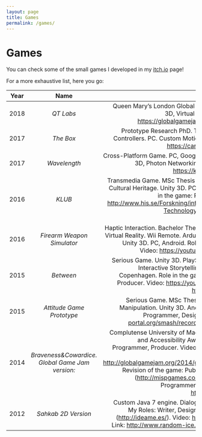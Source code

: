 ```yaml
---
layout: page
title: Games
permalink: /games/
---
```


# Games

You can check some of the small games I developed in my [itch.io](https://carlosgonzalez.itch.io/) page!

For a more exhaustive list, here you go:

| Year	| Name						 | Details		|
| ----- |:-------------------------: | -------------:|
| 2018	| *QT Labs*					 | Queen Mary’s London Global Game Jam. HTC Vive. Unity 3D, Virtual Reality Toolkit (VRTK). Link: https://globalgamejam.org/2018/games/qt-labs			|
| 2017	| *The Box*					 | Prototype Research PhD. Two-hand PlayStation Move Controllers. PC. Custom Motion Control Framework. Link: https://carlosgonzalez.itch.io/the-box 			|
| 2017	| *Wavelength*				 | Cross-Platform Game. PC, Google Cardboard, WebGL. Unity 3D, Photon Networking. Roles: Programmer. Link: https://kindacute.itch.io/wavelength			|
| 2016	| *KLUB*						 | Transmedia Game. MSc Thesis Digital Narration: Game and Cultural Heritage.  Unity 3D. PC, WebGL, Android, iOS. Role in the game: Programmer, Designer. Link: http://www.his.se/Forskning/informationsteknologi/Media-Technology-and-Culture/KASTiS-ett-samverkansprojekt/Klub/			|
| 2016	| *Firearm Weapon Simulator*    | Haptic Interaction. Bachelor Thesis in Software Engineering. Virtual Reality. Wii Remote. Arduino. Custom C# Framework. Unity 3D. PC, Android. Role in the game: Programmer. Video: https://youtu.be/u4RywkAxkjA?t=4m50s			|
| 2015	| *Between*					 | Serious Game. Unity 3D. PlayStation Move Controller. PC. Interactive Storytelling. Exhibited at ICIDS 2015, Copenhagen. Role in the game: Programmer, Designer, Producer. Video: https://youtu.be/CfsMCEQWUOg Link: http://thegamebetween.com/			|
| 2015	| *Attitude Game Prototype*		| Serious Game. MSc Thesis Serious Games. Empathy Manipulation. Unity 3D. Android, iOS. Role in the game: Programmer, Designer. Link: http://www.diva-portal.org/smash/record.jsf?pid=diva2%3A855618			|
| 2014	| *Braveness&Cowardice. Global Game Jam version:* | Complutense University of Madrid. Unity 3D.  Honor Award and Accessibility Award. Roles: Writer, Designer, Programmer, Producer. Video: http://youtu.be/z531EOd-aGY Link: http://globalgamejam.org/2014/games/bravenesscowardice Revision of the game: Publisher Made in Spain Games (http://mispgames.com/). Roles: Writer, Designer, Programmer, Producer, 2D Artist. Video: http://youtu.be/uN7iHD9qcks			|
| 2012	| *Sahkab 2D Version*				 | Custom Java 7 engine. Dialogue and event script engine. My Roles: Writer, Designer. iDéame++ 2013 Finalist (http://ideame.es/). Video: http://youtu.be/6klkPaG3pIY. Link: http://www.random-ice.com/sahkab/download.html 			|
